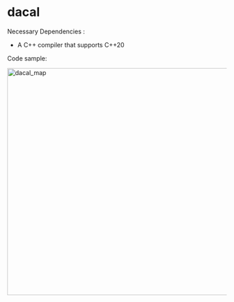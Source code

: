 # dacal

Necessary Dependencies :
  - A C++ compiler that supports C++20

Code sample:

<img width="522" alt="dacal_map" src="https://user-images.githubusercontent.com/107931642/175385535-c627d486-2725-4ba3-9af1-ea61e2e6af53.PNG">

